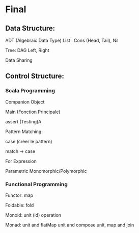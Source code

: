 # Final

## Data Structure:

ADT (Algebraic Data Type)
List : 
    Cons (Head, Tail), 
    Nil

Tree: DAG
    Left, Right

Data Sharing


## Control Structure:

### Scala Programming

Companion Object   

Main (Fonction Principale)

assert (Testing)A

Pattern Matching:

   case (creer le pattern)
   
   match -> case 

For Expression

Parametric Monomorphic/Polymorphic

### Functional Programming 

Functor:
   map

Foldable:
   fold

Monoid:
   unit (id)
   operation

Monad:
   unit and flatMap
   unit and compose
   unit, map and join
